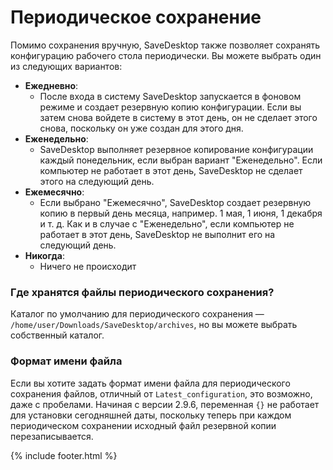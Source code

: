 # Периодическое сохранение
Помимо сохранения вручную, SaveDesktop также позволяет сохранять конфигурацию рабочего стола периодически. Вы можете выбрать один из следующих вариантов:
- **Ежедневно**: 
  - После входа в систему SaveDesktop запускается в фоновом режиме и создает резервную копию конфигурации. Если вы затем снова войдете в систему в этот день, он не сделает этого снова, поскольку он уже создан для этого дня.
- **Еженедельно**:
  - SaveDesktop выполняет резервное копирование конфигурации каждый понедельник, если выбран вариант "Еженедельно". Если компьютер не работает в этот день, SaveDesktop не сделает этого на следующий день.
- **Ежемесячно**:
  - Если выбрано "Ежемесячно", SaveDesktop создает резервную копию в первый день месяца, например. 1 мая, 1 июня, 1 декабря и т. д. Как и в случае с "Еженедельно", если компьютер не работает в этот день, SaveDesktop не выполнит его на следующий день.
- **Никогда**:
  - Ничего не происходит

### Где хранятся файлы периодического сохранения?
Каталог по умолчанию для периодического сохранения — `/home/user/Downloads/SaveDesktop/archives`, но вы можете выбрать собственный каталог.

### Формат имени файла
Если вы хотите задать формат имени файла для периодического сохранения файлов, отличный от `Latest_configuration`, это возможно, даже с пробелами. Начиная с версии 2.9.6, переменная `{}` не работает для установки сегодняшней даты, поскольку теперь при каждом периодическом сохранении исходный файл резервной копии перезаписывается.



{% include footer.html %}
